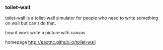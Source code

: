 ### toilet-wall
toilet-wall is a toliet-wall simulator for people who need to write something on wall but can't do that.

how it work 
 write a picture with canvas

homepage
 http://eaotnc.github.io/toilet-wall



